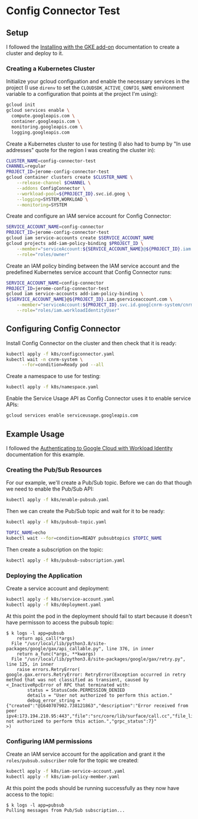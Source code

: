 # Config Connector Test

## Setup

I followed the [Installing with the GKE add-on] documentation to create a cluster and deploy to
it.

### Creating a Kubernetes Cluster

Initialize your gcloud configuation and enable the necessary services in the project (I use
`direnv` to set the `CLOUDSDK_ACTIVE_CONFIG_NAME` environment variable to a configuration that
points at the project I'm using):

```bash
gcloud init
gcloud services enable \
  compute.googleapis.com \
  container.googleapis.com \
  monitoring.googleapis.com \
  logging.googleapis.com
```

Create a Kubernetes cluster to use for testing (I also had to bump by "In use addresses" quote for
the region I was creating the cluster in):

```bash
CLUSTER_NAME=config-connector-test
CHANNEL=regular
PROJECT_ID=jerome-config-connector-test
gcloud container clusters create $CLUSTER_NAME \
    --release-channel $CHANNEL \
    --addons ConfigConnector \
    --workload-pool=${PROJECT_ID}.svc.id.goog \
    --logging=SYSTEM,WORKLOAD \
    --monitoring=SYSTEM
```

Create and configure an IAM service account for Config Connector:

```bash
SERVICE_ACCOUNT_NAME=config-connector
PROJECT_ID=jerome-config-connector-test
gcloud iam service-accounts create $SERVICE_ACCOUNT_NAME
gcloud projects add-iam-policy-binding $PROJECT_ID \
    --member="serviceAccount:${SERVICE_ACCOUNT_NAME}@${PROJECT_ID}.iam.gserviceaccount.com" \
    --role="roles/owner"
```

Create an IAM policy binding between the IAM service account and the predefined Kubernetes service
account that Config Connector runs:

```bash
SERVICE_ACCOUNT_NAME=config-connector
PROJECT_ID=jerome-config-connector-test
gcloud iam service-accounts add-iam-policy-binding \
${SERVICE_ACCOUNT_NAME}@${PROJECT_ID}.iam.gserviceaccount.com \
    --member="serviceAccount:${PROJECT_ID}.svc.id.goog[cnrm-system/cnrm-controller-manager]" \
    --role="roles/iam.workloadIdentityUser"
```

## Configuring Config Connector

Install Config Connector on the cluster and then check that it is ready:

```bash
kubectl apply -f k8s/configconnector.yaml
kubectl wait -n cnrm-system \
      --for=condition=Ready pod --all
```

Create a namespace to use for testing:

```bash
kubectl apply -f k8s/namespace.yaml
```

Enable the Service Usage API as Config Connector uses it to enable service APIs:

```bash
gcloud services enable serviceusage.googleapis.com
```

## Example Usage

I followed the [Authenticating to Google Cloud with Workload Identity] documentation for this
example.

### Creating the Pub/Sub Resources

For our example, we'll create a Pub/Sub topic. Before we can do that though we need to enable the
Pub/Sub API:

```bash
kubectl apply -f k8s/enable-pubsub.yaml
```

Then we can create the Pub/Sub topic and wait for it to be ready:

```bash
kubectl apply -f k8s/pubsub-topic.yaml

TOPIC_NAME=echo
kubectl wait --for=condition=READY pubsubtopics $TOPIC_NAME
```

Then create a subscription on the topic:

```bash
kubectl apply -f k8s/pubsub-subscription.yaml
```

### Deploying the Application

Create a service account and deployment:

```bash
kubectl apply -f k8s/service-account.yaml
kubectl apply -f k8s/deployment.yaml
```

At this point the pod in the deployment should fail to start because it doesn't have permisson to
access the pubsub topic:

```console
$ k logs -l app=pubsub
    return api_call(*args)
  File "/usr/local/lib/python3.8/site-packages/google/gax/api_callable.py", line 376, in inner
    return a_func(*args, **kwargs)
  File "/usr/local/lib/python3.8/site-packages/google/gax/retry.py", line 125, in inner
    raise errors.RetryError(
google.gax.errors.RetryError: RetryError(Exception occurred in retry method that was not classified as transient, caused by <_InactiveRpcError of RPC that terminated with:
        status = StatusCode.PERMISSION_DENIED
        details = "User not authorized to perform this action."
        debug_error_string = "{"created":"@1640707902.738121863","description":"Error received from peer ipv4:173.194.210.95:443","file":"src/core/lib/surface/call.cc","file_line":1063,"grpc_message":"User not authorized to perform this action.","grpc_status":7}"
>)
```

### Configuring IAM permissions

Create an IAM service account for the application and grant it the `roles/pubsub.subscriber` role
for the topic we created:

```bash
kubectl apply -f k8s/iam-service-account.yaml
kubectl apply -f k8s/iam-policy-member.yaml
```

At this point the pods should be running successfully as they now have access to the topic:

```console
$ k logs -l app=pubsub
Pulling messages from Pub/Sub subscription...
```

[installing with the gke add-on]: https://cloud.google.com/config-connector/docs/how-to/install-upgrade-uninstall
[authenticating to google cloud with workload identity]: https://cloud.google.com/kubernetes-engine/docs/how-to/workload-identity#authenticating_to
